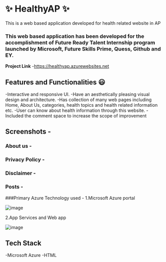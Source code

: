 # ✨ HealthyAP ✨
This is a web based application developed for health related website in AP

### This web based application has been developed for the accomplishment of Future Ready Talent Internship program launched by Microsoft, Future Skills Prime, Quess, Github and EY.
**Project Link** -https://healthyap.azurewebsites.net

## Features and Functionalities 😃

-Interactive and responsive UI.
-Have an aesthetically pleasing visual design and architecture.
-Has collection of many web pages including Home, About Us, categories, health topics and health related information etc.
-User can know about health information through this website.
-Included the comment space to increase the scope of improvement

## Screenshots -


### About us -



### Privacy Policy -


### Disclaimer -



### Posts -



###Primary Azure Technology used -
1.Microsoft Azure portal

![image](https://user-images.githubusercontent.com/112193238/203284432-cf54f18e-a602-486b-8fef-814c6e5de879.png)

2.App Services and Web app

![image](https://user-images.githubusercontent.com/112193238/203284725-3db924bf-0a7f-4b69-9e14-25491b45902d.png)


## Tech Stack

-Microsoft Azure
-HTML
